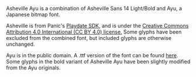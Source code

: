 Asheville Ayu is a combination of Asheville Sans 14 Light/Bold and Ayu, a Japanese bitmap font.

Asheville is from Panic's [Playdate SDK](https://play.date/dev/), and is under the [Creative Commons Attribution 4.0 International (CC BY 4.0) license.](https://creativecommons.org/licenses/by/4.0/) Some glyphs have been excluded from the combined font, but included glyphs are otherwise unchanged.

Ayu is in the public domain. A .ttf version of the font can be found [here](http://jikasei.me/font/jf-dotfont/). Some glyphs in the bold variant of Asheville Ayu have been slightly modified from the Ayu originals.